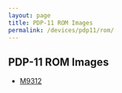 ```yaml
---
layout: page
title: PDP-11 ROM Images
permalink: /devices/pdp11/rom/
---
```


PDP-11 ROM Images
-----------------

* [M9312](M9312/)
